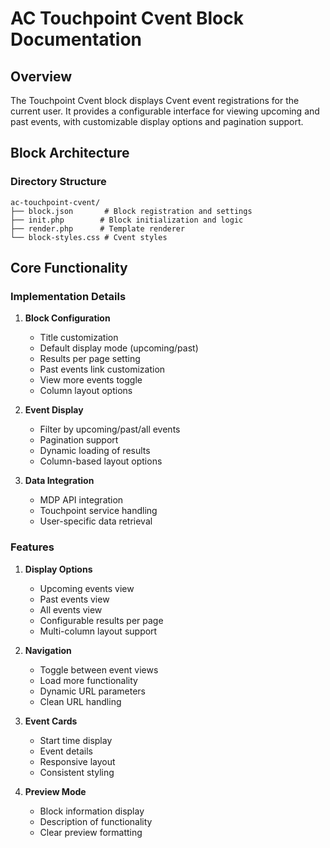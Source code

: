 # AC Touchpoint Cvent Block Documentation

## Overview
The Touchpoint Cvent block displays Cvent event registrations for the current user. It provides a configurable interface for viewing upcoming and past events, with customizable display options and pagination support.

## Block Architecture

### Directory Structure
```
ac-touchpoint-cvent/
├── block.json       # Block registration and settings
├── init.php        # Block initialization and logic
├── render.php      # Template renderer
└── block-styles.css # Cvent styles
```

## Core Functionality

### Implementation Details

1. **Block Configuration**
   - Title customization
   - Default display mode (upcoming/past)
   - Results per page setting
   - Past events link customization
   - View more events toggle
   - Column layout options

2. **Event Display**
   - Filter by upcoming/past/all events
   - Pagination support
   - Dynamic loading of results
   - Column-based layout options

3. **Data Integration**
   - MDP API integration
   - Touchpoint service handling
   - User-specific data retrieval

### Features

1. **Display Options**
   - Upcoming events view
   - Past events view
   - All events view
   - Configurable results per page
   - Multi-column layout support

2. **Navigation**
   - Toggle between event views
   - Load more functionality
   - Dynamic URL parameters
   - Clean URL handling

3. **Event Cards**
   - Start time display
   - Event details
   - Responsive layout
   - Consistent styling

4. **Preview Mode**
   - Block information display
   - Description of functionality
   - Clear preview formatting
